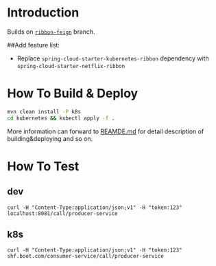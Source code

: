 # Introduction
Builds on [`ribbon-feign`](https://github.com/SoulSong/springboot-kubernetes-sample) branch.

##Add feature list:
* Replace `spring-cloud-starter-kubernetes-ribbon` dependency with `spring-cloud-starter-netflix-ribbon`


# How To Build & Deploy
```bash
mvn clean install -P k8s
cd kubernetes && kubectl apply -f .
```
More information can forward to [REAMDE.md](https://github.com/SoulSong/springboot-kubernetes-sample/blob/master/README.md) for detail description of building&deploying and so on. 

# How To Test
## dev
```text
curl -H "Content-Type:application/json;v1" -H "token:123" localhost:8081/call/producer-service
```

## k8s
```text
curl -H "Content-Type:application/json;v1" -H "token:123" shf.boot.com/consumer-service/call/producer-service
```

